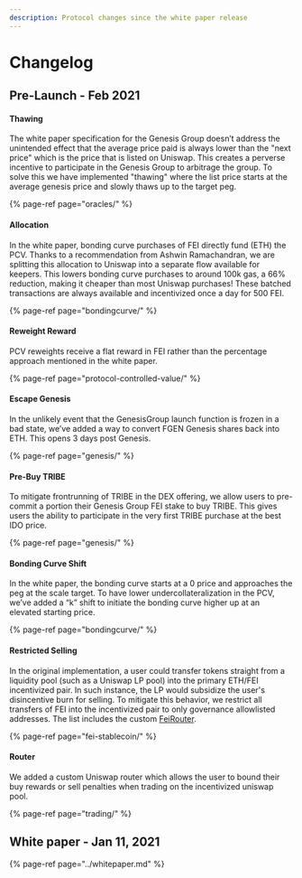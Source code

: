 ```yaml
---
description: Protocol changes since the white paper release
---
```


# Changelog

## Pre-Launch - Feb 2021

#### Thawing

The white paper specification for the Genesis Group doesn’t address the unintended effect that the average price paid is always lower than the "next price" which is the price that is listed on Uniswap. This creates a perverse incentive to participate in the Genesis Group to arbitrage the group. To solve this we have implemented "thawing" where the list price starts at the average genesis price and slowly thaws up to the target peg.

{% page-ref page="oracles/" %}

#### Allocation

In the white paper, bonding curve purchases of FEI directly fund \(ETH\) the PCV. Thanks to a recommendation from Ashwin Ramachandran, we are splitting this allocation to Uniswap into a separate flow available for keepers. This lowers bonding curve purchases to around 100k gas, a 66% reduction, making it cheaper than most Uniswap purchases! These batched transactions are always available and incentivized once a day for 500 FEI.

{% page-ref page="bondingcurve/" %}

#### Reweight Reward

PCV reweights receive a flat reward in FEI rather than the percentage approach mentioned in the white paper.

{% page-ref page="protocol-controlled-value/" %}

#### Escape Genesis

In the unlikely event that the GenesisGroup launch function is frozen in a bad state, we’ve added a way to convert FGEN Genesis shares back into ETH. This opens 3 days post Genesis.

{% page-ref page="genesis/" %}

#### Pre-Buy TRIBE

To mitigate frontrunning of TRIBE in the DEX offering, we allow users to pre-commit a portion their Genesis Group FEI stake to buy TRIBE. This gives users the ability to participate in the very first TRIBE purchase at the best IDO price.

{% page-ref page="genesis/" %}

#### Bonding Curve Shift

In the white paper, the bonding curve starts at a 0 price and approaches the peg at the scale target. To have lower undercollateralization in the PCV, we’ve added a “k” shift to initiate the bonding curve higher up at an elevated starting price.

{% page-ref page="bondingcurve/" %}

#### Restricted Selling

In the original implementation, a user could transfer tokens straight from a liquidity pool \(such as a Uniswap LP pool\) into the primary ETH/FEI incentivized pair. In such instance, the LP would subsidize the user's disincentive burn for selling. To mitigate this behavior, we restrict all transfers of FEI into the incentivized pair to only governance allowlisted addresses. The list includes the custom [FeiRouter](trading/feirouter.md).

{% page-ref page="fei-stablecoin/" %}

#### Router

We added a custom Uniswap router which allows the user to bound their buy rewards or sell penalties when trading on the incentivized uniswap pool.

{% page-ref page="trading/" %}

## White paper - Jan 11, 2021

{% page-ref page="../whitepaper.md" %}



